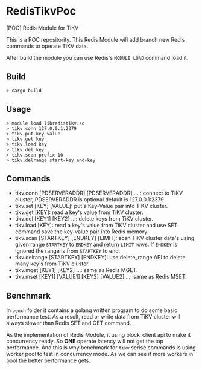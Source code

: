 # RedisTikvPoc
[POC] Redis Module for TiKV

This is a POC repositority. This Redis Module will add branch new Redis commands to operate TiKV data.

After build the module you can use Redis's `MODULE LOAD` command load it.

## Build

```
> cargo build
```

## Usage

```
> module load libredistikv.so
> tikv.conn 127.0.0.1:2379
> tikv.put key value
> tikv.get key
> tikv.load key
> tikv.del key
> tikv.scan prefix 10
> tikv.delrange start-key end-key
```

## Commands

* tikv.conn [PDSERVERADDR] [PDSERVERADDR] ... : connect to TiKV cluster, PDSERVERADDR is optional default is 127.0.0.1:2379
* tikv.set [KEY] [VALUE]: put a Key-Value pair into TiKV cluster.
* tikv.get [KEY]: read a key's value from TiKV cluster.
* tikv.del [KEY1] [KEY2] ...: delete keys from TiKV cluster.
* tikv.load [KEY]: read a key's value from TiKV cluster and use SET command save the key-value pair into Redis memory.
* tikv.scan [STARTKEY] [ENDKEY] [LIMIT]: scan TiKV cluster data's using given range `STARTKEY` to `ENDKEY` and return `LIMIT` rows. If `ENDKEY` is ignored the range is from `STARTKEY` to end.
* tikv.delrange [STARTKEY] [ENDKEY]: use delete\_range API to delete many key's from TiKV cluster.
* tikv.mget [KEY1] [KEY2] ...: same as Redis MGET.
* tikv.mset [KEY1] [VALUE1] [KEY2] [VALUE2] ...: same as Redis MSET.


## Benchmark

In `bench` folder it contains a golang written program to do some basic performance test. As a result, read or write data from TiKV cluster will always slower than Redis SET and GET command.

As the implementation of Redis Module, it using block\_client api to make it concurrency ready. So **ONE** operate latency will not get the top performance. And this is why benchmark for `tikv` serise commands is using worker pool to test in concurrency mode. As we can see if more workers in pool the better performance gets.
